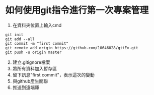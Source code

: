 如何使用git指令進行第一次專案管理
==

1. 在資料夾位置上輸入cmd

```
git init
git add --all
git commit -m "first commit"
git remote add origin https://github.com/10646028/gitEx.git
git push -u origin master
```

2. 建立.gitignore檔案
3. 將所有資料加入暫存區
4. 留下訊息"first commit"，表示這次的變動
5. 與github產生關聯
6. 推送到遠端庫


